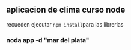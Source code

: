 ## aplicacion de clima curso node


recueden ejecutar ```npm install```para las librerias 





### noda app -d "mar del plata"

